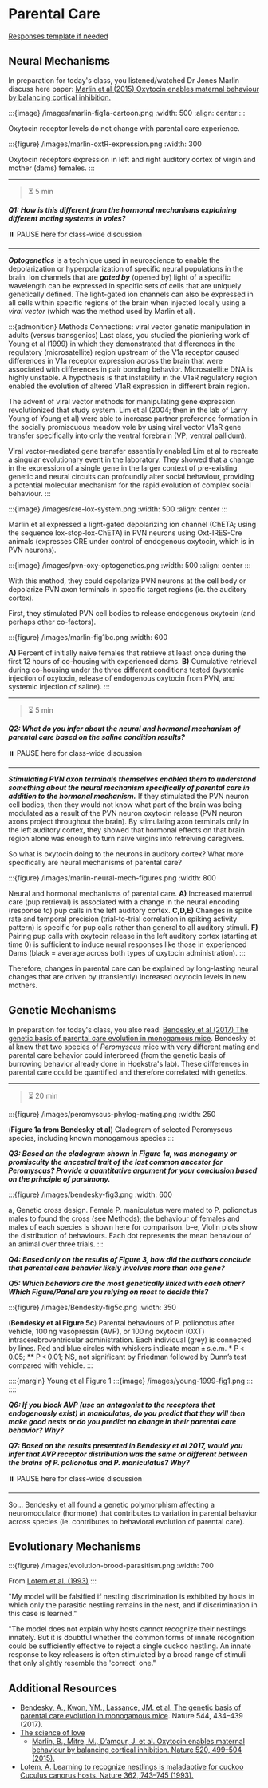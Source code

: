 # Parental Care

[Responses template if needed](https://docs.google.com/document/d/1YG6e6ZHXr4JkJzoVUtJmSYhz1X2v5tXsYHlqMEDxUjg/edit?usp=sharing)

## Neural Mechanisms

In preparation for today's class, you listened/watched Dr Jones Marlin discuss here paper: [Marlin et al (2015) Oxytocin enables maternal behaviour by balancing cortical inhibition.](https://doi.org/10.1038/nature14402)

:::{image} /images/marlin-fig1a-cartoon.png
:width: 500
:align: center
:::

Oxytocin receptor levels do not change with parental care experience.

:::{figure} /images/marlin-oxtR-expression.png
:width: 300

Oxytocin receptors expression in left and right auditory cortex of virgin and mother (dams) females.
:::

---

> ⏳ 5 min 

***Q1: How is this different from the hormonal mechanisms explaining different mating systems in voles?***

⏸️ PAUSE here for class-wide discussion

---


***Optogenetics*** is a technique used in neuroscience to enable the depolarization or hyperpolarization of specific neural populations in the brain. Ion channels that are ***gated by*** (opened by) light of a specific wavelength can be expressed in specific sets of cells that are uniquely genetically defined. The light-gated ion channels can also be expressed in all cells within specific regions of the brain when injected locally using a *viral vector* (which was the method used by Marlin et al).

:::{admonition} Methods Connections: viral vector genetic manipulation in adults (versus transgenics)
  Last class, you studied the pioniering work of Young et al (1999) in which they demonstrated that differences in the regulatory (microsatellite) region upstream of the V1a receptor caused differences in V1a receptor expression across the brain that were associated with differences in pair bonding behavior. Microsatellite DNA is highly unstable. A hypothesis is that instability in the V1aR regulatory region enabled the evolution of altered V1aR expression in different brain region. 

  The advent of viral vector methods for manipulating gene expression revolutionized that study system. Lim et al (2004; then in the lab of Larry Young of Young et al) were able to increase partner preference formation in the socially promiscuous meadow vole by using viral vector V1aR gene transfer specifically into only the ventral forebrain (VP; ventral pallidum). 

  Viral vector-mediated gene transfer essentially enabled Lim et al to recreate a singular evolutionary event in the laboratory. They showed that a change in the expression of a single gene in the larger context of pre-existing genetic and neural circuits can profoundly alter social behaviour, providing a potential molecular mechanism for the rapid evolution of complex social behaviour.
:::

:::{image} /images/cre-lox-system.png
:width: 500
:align: center
:::

Marlin et al expressed a light-gated depolarizing ion channel (ChETA; using the sequence lox-stop-lox-ChETA) in PVN neurons using Oxt-IRES-Cre animals (expresses CRE under control of endogenous oxytocin, which is in PVN neurons).

:::{image} /images/pvn-oxy-optogenetics.png
:width: 500
:align: center
:::

With this method, they could depolarize PVN neurons at the cell body or depolarize PVN axon terminals in specific target regions (ie. the auditory cortex). 

First, they stimulated PVN cell bodies to release endogenous oxytocin (and perhaps other co-factors). 

:::{figure} /images/marlin-fig1bc.png
:width: 600

**A)** Percent of initially naive females that retrieve at least once during the first 12 hours of co-housing with experienced dams. **B)** Cumulative retrieval during co-housing under the three different conditions tested (systemic injection of oxytocin, release of endogenous oxytocin from PVN, and systemic injection of saline).
:::

---

> ⏳ 5 min 

***Q2: What do you infer about the neural and hormonal mechanism of parental care based on the saline condition results?*** 

⏸️ PAUSE here for class-wide discussion

---

***Stimulating PVN axon terminals themselves enabled them to understand something about the neural mechanism specifically of parental care in addition to the hormonal mechanism.*** If they stimulated the PVN neuron cell bodies, then they would not know what part of the brain was being modulated as a result of the PVN neuron oxytocin release (PVN neuron axons project throughout the brain). By stimulating axon terminals only in the left auditory cortex, they showed that hormonal effects on that brain region alone was enough to turn naive virgins into retreiving caregivers. 

So what is oxytocin doing to the neurons in auditory cortex? What more specifically are neural mechanisms of parental care?

:::{figure} /images/marlin-neural-mech-figures.png
:width: 800

Neural and hormonal mechanisms of parental care. **A)** Increased maternal care (pup retrieval) is associated with a change in the neural encoding (response to) pup calls in the left auditory cortex. **C,D,E)** Changes in spike rate and temporal precision (trial-to-trial correlation in spiking activity pattern) is specific for pup calls rather than general to all auditory stimuli. **F)** Pairing pup calls with oxytocin release in the left auditory cortex (starting at time 0) is sufficient to induce neural responses like those in experienced Dams (black = average across both types of oxytocin administration). 
:::

Therefore, changes in parental care can be explained by long-lasting neural changes that are driven by (transiently) increased oxytocin levels in new mothers. 

## Genetic Mechanisms

In preparation for today's class, you also read: [Bendesky et al (2017) The genetic basis of parental care evolution in monogamous mice](https://doi.org/10.1038/nature22074). Bendesky et al knew that two species of *Peromyscus* mice with very different mating and parental care behavior could interbreed (from the genetic basis of burrowing behavior already done in Hoekstra's lab). These differences in parental care could be quantified and therefore correlated with genetics. 

---

> ⏳ 20 min 

:::{figure} /images/peromyscus-phylog-mating.png
:width: 250

(**Figure 1a from Bendesky et al**) Cladogram of selected Peromyscus species, including known monogamous species
:::

***Q3: Based on the cladogram shown in Figure 1a, was monogamy or promiscuity the ancestral trait of the last common ancestor for Peromyscus? Provide a quantitative argument for your conclusion based on the principle of parsimony.*** 

:::{figure} /images/bendesky-fig3.png
:width: 600

a, Genetic cross design. Female P. maniculatus were mated to P. polionotus males to found the cross (see Methods); the behaviour of females and males of each species is shown here for comparison. b–e, Violin plots show the distribution of behaviours. Each dot represents the mean behaviour of an animal over three trials.
:::

***Q4: Based only on the results of Figure 3, how did the authors conclude that parental care behavior likely involves more than one gene?***

***Q5: Which behaviors are the most genetically linked with each other? Which Figure/Panel are you relying on most to decide this?***

:::{figure} /images/Bendesky-fig5c.png
:width: 350

(**Bendesky et al Figure 5c**) Parental behaviours of P. polionotus after vehicle, 100 ng vasopressin (AVP), or 100 ng oxytocin (OXT) intracerebroventricular administration. Each individual (grey) is connected by lines. Red and blue circles with whiskers indicate mean ± s.e.m. * P < 0.05; ** P < 0.01; NS, not significant by Friedman followed by Dunn’s test compared with vehicle.
:::

::::{margin} Young et al Figure 1
:::{image} /images/young-1999-fig1.png
:::
::::

***Q6: If you block AVP (use an antagonist to the receptors that endogenously exist) in maniculatus, do you predict that they will then make good nests or do you predict no change in their parental care behavior? Why?***

***Q7: Based on the results presented in Bendesky et al 2017, would you infer that AVP receptor distribution was the same or different between the brains of P. polionotus and P. maniculatus? Why?***

⏸️ PAUSE here for class-wide discussion

---

So… Bendesky et all found a genetic polymorphism affecting a neuromodulator (hormone) that contributes to variation in parental behavior across species (ie. contributes to behavioral evolution of parental care).

## Evolutionary Mechanisms

:::{figure} /images/evolution-brood-parasitism.png
:width: 700

From [Lotem et al. (1993)](https://doi.org/10.1038/362743a0)
:::

"My model will be falsified if nestling discrimination is exhibited by hosts in which only the parasitic nestling remains in the nest, and if discrimination in this case is learned."

"The model does not explain why hosts cannot recognize their nestlings innately. But it is doubtful whether the common forms of innate recognition could be sufficiently effective to reject a single cuckoo nestling. An innate response to key releasers is often stimulated by a broad range of stimuli that only slightly resemble the 'correct' one."

## Additional Resources
- [Bendesky, A., Kwon, YM., Lassance, JM. et al. The genetic basis of parental care evolution in monogamous mice](https://doi.org/10.1038/nature22074). Nature 544, 434–439 (2017). 
- [The science of love](https://youtu.be/olHKw9q6ybw)
  - [Marlin, B., Mitre, M., D’amour, J. et al. Oxytocin enables maternal behaviour by balancing cortical inhibition. Nature 520, 499–504 (2015).](https://doi.org/10.1038/nature14402)
- [Lotem, A. Learning to recognize nestlings is maladaptive for cuckoo Cuculus canorus hosts. Nature 362, 743–745 (1993).](https://doi.org/10.1038/362743a0)